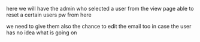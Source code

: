 here we will have the admin who selected a user from the view page able to reset a certain users pw from here

we need to give them also the chance to edit the email too in case the user has no idea what is going on